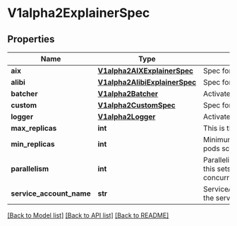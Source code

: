 # V1alpha2ExplainerSpec

## Properties
Name | Type | Description | Notes
------------ | ------------- | ------------- | -------------
**aix** | [**V1alpha2AIXExplainerSpec**](V1alpha2AIXExplainerSpec.md) | Spec for AIX explainer | [optional] 
**alibi** | [**V1alpha2AlibiExplainerSpec**](V1alpha2AlibiExplainerSpec.md) | Spec for alibi explainer | [optional] 
**batcher** | [**V1alpha2Batcher**](V1alpha2Batcher.md) | Activate request batching | [optional] 
**custom** | [**V1alpha2CustomSpec**](V1alpha2CustomSpec.md) | Spec for a custom explainer | [optional] 
**logger** | [**V1alpha2Logger**](V1alpha2Logger.md) | Activate request/response logging | [optional] 
**max_replicas** | **int** | This is the up bound for autoscaler to scale to | [optional] 
**min_replicas** | **int** | Minimum number of replicas which defaults to 1, when minReplicas &#x3D; 0 pods scale down to 0 in case of no traffic | [optional] 
**parallelism** | **int** | Parallelism specifies how many requests can be processed concurrently, this sets the hard limit of the container concurrency(https://knative.dev/docs/serving/autoscaling/concurrency). | [optional] 
**service_account_name** | **str** | ServiceAccountName is the name of the ServiceAccount to use to run the service | [optional] 

[[Back to Model list]](../README.md#documentation-for-models) [[Back to API list]](../README.md#documentation-for-api-endpoints) [[Back to README]](../README.md)


